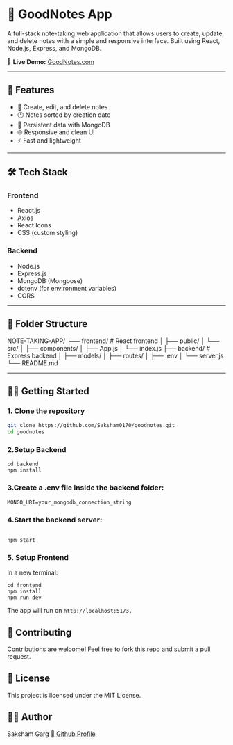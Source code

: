 # 📝 GoodNotes App

A full-stack note-taking web application that allows users to create, update, and delete notes with a simple and responsive interface. Built using React, Node.js, Express, and MongoDB.

🔗 **Live Demo:** [GoodNotes.com](https://goodnotes-gold.vercel.app/)



---

## 🚀 Features

- 📄 Create, edit, and delete notes
- 🕒 Notes sorted by creation date
- 💾 Persistent data with MongoDB
- 🌐 Responsive and clean UI
- ⚡ Fast and lightweight

---

## 🛠️ Tech Stack

### Frontend
- React.js
- Axios
- React Icons
- CSS (custom styling)

### Backend
- Node.js
- Express.js
- MongoDB (Mongoose)
- dotenv (for environment variables)
- CORS

---

## 📁 Folder Structure
NOTE-TAKING-APP/ ├── frontend/ # React frontend │ ├── public/ │ └── src/ │ ├── components/ │ ├── App.js │ └── index.js ├── backend/ # Express backend │ ├── models/ │ ├── routes/ │ ├── .env │ └── server.js └── README.md


---

## 🧑‍💻 Getting Started

### 1. Clone the repository

```bash
git clone https://github.com/Saksham0170/goodnotes.git
cd goodnotes
```
### 2.Setup Backend
```
cd backend
npm install
```

### 3.Create a .env file inside the backend folder:
```
MONGO_URI=your_mongodb_connection_string
```
### 4.Start the backend server:
```

npm start

```
### 5. Setup Frontend
In a new terminal:

```
cd frontend
npm install
npm run dev
```
The app will run on ```http://localhost:5173.```

## 🤝 Contributing
Contributions are welcome! Feel free to fork this repo and submit a pull request.

## 📄 License
This project is licensed under the MIT License.

## 👨‍💻 Author
Saksham Garg
[🔗 Github Profile](https://github.com/Saksham0170)
